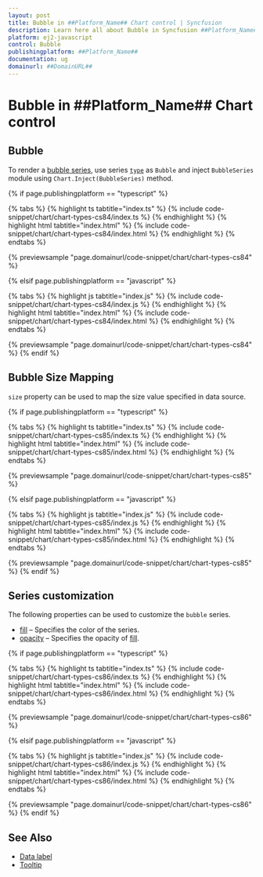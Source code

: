 ```yaml
---
layout: post
title: Bubble in ##Platform_Name## Chart control | Syncfusion
description: Learn here all about Bubble in Syncfusion ##Platform_Name## Chart control of Syncfusion Essential JS 2 and more.
platform: ej2-javascript
control: Bubble 
publishingplatform: ##Platform_Name##
documentation: ug
domainurl: ##DomainURL##
---
```

# Bubble in ##Platform_Name## Chart control

## Bubble

To render a [bubble series](https://www.syncfusion.com/javascript-ui-controls/js-charts/chart-types/bubble-charts), use series [`type`](../api/chart/seriesModel/#type-string) as `Bubble` and inject `BubbleSeries` module using `Chart.Inject(BubbleSeries)` method.

{% if page.publishingplatform == "typescript" %}

 {% tabs %}
{% highlight ts tabtitle="index.ts" %}
{% include code-snippet/chart/chart-types-cs84/index.ts %}
{% endhighlight %}
{% highlight html tabtitle="index.html" %}
{% include code-snippet/chart/chart-types-cs84/index.html %}
{% endhighlight %}
{% endtabs %}
        
{% previewsample "page.domainurl/code-snippet/chart/chart-types-cs84" %}

{% elsif page.publishingplatform == "javascript" %}

{% tabs %}
{% highlight js tabtitle="index.js" %}
{% include code-snippet/chart/chart-types-cs84/index.js %}
{% endhighlight %}
{% highlight html tabtitle="index.html" %}
{% include code-snippet/chart/chart-types-cs84/index.html %}
{% endhighlight %}
{% endtabs %}

{% previewsample "page.domainurl/code-snippet/chart/chart-types-cs84" %}
{% endif %}

## Bubble Size Mapping

`size` property can be used to map the size value specified in data source.

{% if page.publishingplatform == "typescript" %}

 {% tabs %}
{% highlight ts tabtitle="index.ts" %}
{% include code-snippet/chart/chart-types-cs85/index.ts %}
{% endhighlight %}
{% highlight html tabtitle="index.html" %}
{% include code-snippet/chart/chart-types-cs85/index.html %}
{% endhighlight %}
{% endtabs %}
        
{% previewsample "page.domainurl/code-snippet/chart/chart-types-cs85" %}

{% elsif page.publishingplatform == "javascript" %}

{% tabs %}
{% highlight js tabtitle="index.js" %}
{% include code-snippet/chart/chart-types-cs85/index.js %}
{% endhighlight %}
{% highlight html tabtitle="index.html" %}
{% include code-snippet/chart/chart-types-cs85/index.html %}
{% endhighlight %}
{% endtabs %}

{% previewsample "page.domainurl/code-snippet/chart/chart-types-cs85" %}
{% endif %}

## Series customization

The following properties can be used to customize the `bubble` series.

* [fill](../api/chart/seriesModel/#fill) – Specifies the color of the series.
* [opacity](../api/chart/seriesModel/#opacity) – Specifies the opacity of [fill](../api/chart/seriesModel/#fill).

{% if page.publishingplatform == "typescript" %}

 {% tabs %}
{% highlight ts tabtitle="index.ts" %}
{% include code-snippet/chart/chart-types-cs86/index.ts %}
{% endhighlight %}
{% highlight html tabtitle="index.html" %}
{% include code-snippet/chart/chart-types-cs86/index.html %}
{% endhighlight %}
{% endtabs %}
        
{% previewsample "page.domainurl/code-snippet/chart/chart-types-cs86" %}

{% elsif page.publishingplatform == "javascript" %}

{% tabs %}
{% highlight js tabtitle="index.js" %}
{% include code-snippet/chart/chart-types-cs86/index.js %}
{% endhighlight %}
{% highlight html tabtitle="index.html" %}
{% include code-snippet/chart/chart-types-cs86/index.html %}
{% endhighlight %}
{% endtabs %}

{% previewsample "page.domainurl/code-snippet/chart/chart-types-cs86" %}
{% endif %}

## See Also

* [Data label](../data-labels/)
* [Tooltip](../tool-tip/)
